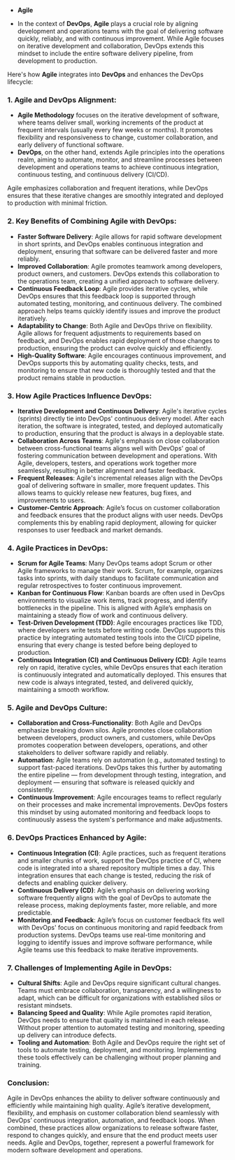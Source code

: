 - __Agile__  

- In the context of **DevOps**, **Agile** plays a crucial role by aligning development and operations teams with the goal of delivering software quickly, reliably, and with continuous improvement. While Agile focuses on iterative development and collaboration, DevOps extends this mindset to include the entire software delivery pipeline, from development to production.

Here's how **Agile** integrates into **DevOps** and enhances the DevOps lifecycle:

### 1. **Agile and DevOps Alignment**:
   - **Agile Methodology** focuses on the iterative development of software, where teams deliver small, working increments of the product at frequent intervals (usually every few weeks or months). It promotes flexibility and responsiveness to change, customer collaboration, and early delivery of functional software.
   - **DevOps**, on the other hand, extends Agile principles into the operations realm, aiming to automate, monitor, and streamline processes between development and operations teams to achieve continuous integration, continuous testing, and continuous delivery (CI/CD).

Agile emphasizes collaboration and frequent iterations, while DevOps ensures that these iterative changes are smoothly integrated and deployed to production with minimal friction.

### 2. **Key Benefits of Combining Agile with DevOps**:
   - **Faster Software Delivery**: Agile allows for rapid software development in short sprints, and DevOps enables continuous integration and deployment, ensuring that software can be delivered faster and more reliably.
   - **Improved Collaboration**: Agile promotes teamwork among developers, product owners, and customers. DevOps extends this collaboration to the operations team, creating a unified approach to software delivery.
   - **Continuous Feedback Loop**: Agile provides iterative cycles, while DevOps ensures that this feedback loop is supported through automated testing, monitoring, and continuous delivery. The combined approach helps teams quickly identify issues and improve the product iteratively.
   - **Adaptability to Change**: Both Agile and DevOps thrive on flexibility. Agile allows for frequent adjustments to requirements based on feedback, and DevOps enables rapid deployment of those changes to production, ensuring the product can evolve quickly and efficiently.
   - **High-Quality Software**: Agile encourages continuous improvement, and DevOps supports this by automating quality checks, tests, and monitoring to ensure that new code is thoroughly tested and that the product remains stable in production.

### 3. **How Agile Practices Influence DevOps**:
   - **Iterative Development and Continuous Delivery**: Agile's iterative cycles (sprints) directly tie into DevOps' continuous delivery model. After each iteration, the software is integrated, tested, and deployed automatically to production, ensuring that the product is always in a deployable state.
   - **Collaboration Across Teams**: Agile's emphasis on close collaboration between cross-functional teams aligns well with DevOps' goal of fostering communication between development and operations. With Agile, developers, testers, and operations work together more seamlessly, resulting in better alignment and faster feedback.
   - **Frequent Releases**: Agile's incremental releases align with the DevOps goal of delivering software in smaller, more frequent updates. This allows teams to quickly release new features, bug fixes, and improvements to users.
   - **Customer-Centric Approach**: Agile’s focus on customer collaboration and feedback ensures that the product aligns with user needs. DevOps complements this by enabling rapid deployment, allowing for quicker responses to user feedback and market demands.

### 4. **Agile Practices in DevOps**:
   - **Scrum for Agile Teams**: Many DevOps teams adopt Scrum or other Agile frameworks to manage their work. Scrum, for example, organizes tasks into sprints, with daily standups to facilitate communication and regular retrospectives to foster continuous improvement.
   - **Kanban for Continuous Flow**: Kanban boards are often used in DevOps environments to visualize work items, track progress, and identify bottlenecks in the pipeline. This is aligned with Agile’s emphasis on maintaining a steady flow of work and continuous delivery.
   - **Test-Driven Development (TDD)**: Agile encourages practices like TDD, where developers write tests before writing code. DevOps supports this practice by integrating automated testing tools into the CI/CD pipeline, ensuring that every change is tested before being deployed to production.
   - **Continuous Integration (CI) and Continuous Delivery (CD)**: Agile teams rely on rapid, iterative cycles, while DevOps ensures that each iteration is continuously integrated and automatically deployed. This ensures that new code is always integrated, tested, and delivered quickly, maintaining a smooth workflow.

### 5. **Agile and DevOps Culture**:
   - **Collaboration and Cross-Functionality**: Both Agile and DevOps emphasize breaking down silos. Agile promotes close collaboration between developers, product owners, and customers, while DevOps promotes cooperation between developers, operations, and other stakeholders to deliver software rapidly and reliably.
   - **Automation**: Agile teams rely on automation (e.g., automated testing) to support fast-paced iterations. DevOps takes this further by automating the entire pipeline — from development through testing, integration, and deployment — ensuring that software is released quickly and consistently.
   - **Continuous Improvement**: Agile encourages teams to reflect regularly on their processes and make incremental improvements. DevOps fosters this mindset by using automated monitoring and feedback loops to continuously assess the system's performance and make adjustments.

### 6. **DevOps Practices Enhanced by Agile**:
   - **Continuous Integration (CI)**: Agile practices, such as frequent iterations and smaller chunks of work, support the DevOps practice of CI, where code is integrated into a shared repository multiple times a day. This integration ensures that each change is tested, reducing the risk of defects and enabling quicker delivery.
   - **Continuous Delivery (CD)**: Agile’s emphasis on delivering working software frequently aligns with the goal of DevOps to automate the release process, making deployments faster, more reliable, and more predictable.
   - **Monitoring and Feedback**: Agile’s focus on customer feedback fits well with DevOps' focus on continuous monitoring and rapid feedback from production systems. DevOps teams use real-time monitoring and logging to identify issues and improve software performance, while Agile teams use this feedback to make iterative improvements.

### 7. **Challenges of Implementing Agile in DevOps**:
   - **Cultural Shifts**: Agile and DevOps require significant cultural changes. Teams must embrace collaboration, transparency, and a willingness to adapt, which can be difficult for organizations with established silos or resistant mindsets.
   - **Balancing Speed and Quality**: While Agile promotes rapid iteration, DevOps needs to ensure that quality is maintained in each release. Without proper attention to automated testing and monitoring, speeding up delivery can introduce defects.
   - **Tooling and Automation**: Both Agile and DevOps require the right set of tools to automate testing, deployment, and monitoring. Implementing these tools effectively can be challenging without proper planning and training.

### Conclusion:
Agile in DevOps enhances the ability to deliver software continuously and efficiently while maintaining high quality. Agile’s iterative development, flexibility, and emphasis on customer collaboration blend seamlessly with DevOps’ continuous integration, automation, and feedback loops. When combined, these practices allow organizations to release software faster, respond to changes quickly, and ensure that the end product meets user needs. Agile and DevOps, together, represent a powerful framework for modern software development and operations.

